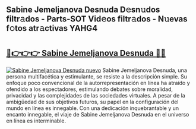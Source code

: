 ## Sabine Jemeljanova Desnuda D𝚎sn𝚞dos filtr𝚊dos - Parts-SOT Vid𝚎os filtr𝚊dos - N𝚞evas f𝚘tos atr𝚊ctivas YAHG4

# <h2><a href="http://mbcxha.tromn.icu/?c=Sabine+Jemeljanova+Desnuda">🔗👉👉👉 Sabine Jemeljanova Desnuda 🔗🔗</a></h2>

[![Sabine Jemeljanova Desnuda nuevo](https://i.imgur.com/pEAQMta.gif)](http://mbcxha.tromn.icu/?c=Sabine+Jemeljanova+Desnuda)
Sabine Jemeljanova Desnuda, una persona multifacética y estimulante, se resiste a la descripción simple. Su enfoque poco convencional de la autorrepresentación en línea ha atraído y ofendido a los espectadores, estimulando debates sobre moralidad, privacidad y las complejidades de las sociedades virtuales. A pesar de la ambigüedad de sus objetivos futuros, su papel en la configuración del mundo en línea es innegable. Con una dedicación inquebrantable y un encanto innegable, el viaje de Sabine Jemeljanova Desnuda en el universo en línea es interminable.
